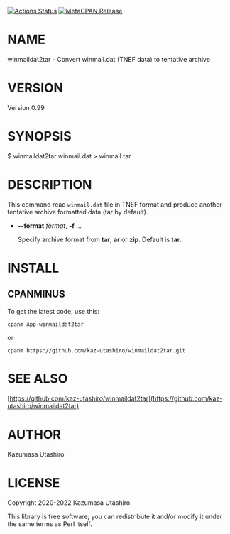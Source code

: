 [![Actions Status](https://github.com/kaz-utashiro/winmaildat2tar/workflows/test/badge.svg)](https://github.com/kaz-utashiro/winmaildat2tar/actions) [![MetaCPAN Release](https://badge.fury.io/pl/App-winmaildat2tar.svg)](https://metacpan.org/release/App-winmaildat2tar)
# NAME

winmaildat2tar - Convert winmail.dat (TNEF data) to tentative archive

# VERSION

Version 0.99

# SYNOPSIS

$ winmaildat2tar winmail.dat > winmail.tar

# DESCRIPTION

This command read `winmail.dat` file in TNEF format and produce
another tentative archive formatted data (tar by default).

- **--format** _format_, **-f** ...

    Specify archive format from **tar**, **ar** or **zip**.
    Default is **tar**.

# INSTALL

## CPANMINUS

To get the latest code, use this:

    cpanm App-winmaildat2tar

or

    cpanm https://github.com/kaz-utashiro/winmaildat2tar.git

# SEE ALSO

[https://github.com/kaz-utashiro/winmaildat2tar](https://github.com/kaz-utashiro/winmaildat2tar)

# AUTHOR

Kazumasa Utashiro

# LICENSE

Copyright 2020-2022 Kazumasa Utashiro.

This library is free software; you can redistribute it and/or modify
it under the same terms as Perl itself.
